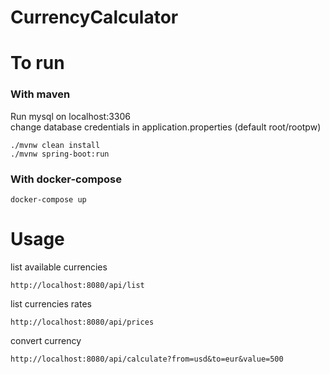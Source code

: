 # CurrencyCalculator


# To run 
### With maven

Run mysql on localhost:3306 <br>
change database credentials in application.properties (default root/rootpw)

```
./mvnw clean install
./mvnw spring-boot:run
```

### With docker-compose
```
docker-compose up
```

# Usage
list available currencies
```
http://localhost:8080/api/list
```
list currencies rates
```
http://localhost:8080/api/prices
```
convert currency
```
http://localhost:8080/api/calculate?from=usd&to=eur&value=500
```
